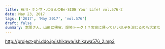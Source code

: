 ```yaml
---
title: 石川・ホンマ・ぶるんのBe-SIDE Your Life! vol.576-2
date: May 23, 2017
tags: ['2017', 'May 2017', 'vol.576']
draft: false
summary: 本間さん、山形に帰省。爆笑トーク！？実家に帰っていい息子を演じるのも大変なようです。MIURA
---
```


http://project-phi.ddo.jp/ishikawa/ishikawa576_2.mp3